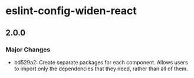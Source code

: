 # eslint-config-widen-react

## 2.0.0

### Major Changes

- bd529a2: Create separate packages for each component. Allows users to import
  only the dependencies that they need, rather than all of them.
